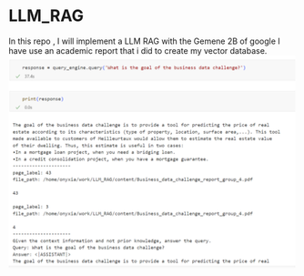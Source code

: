 # LLM_RAG
In this repo , I will implement a LLM RAG with the Gemene 2B of google
I have use an academic report that i did to create my vector database.
![alt text](image.png)
